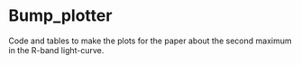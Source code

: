 # Bump_plotter
Code and tables to make the plots for the paper about the second maximum in the R-band light-curve.
